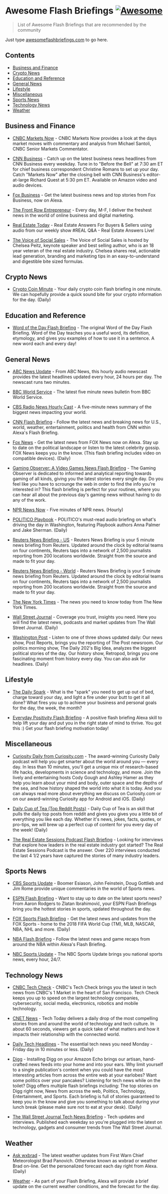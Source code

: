 # Awesome Flash Briefings [![Awesome](https://awesome.re/badge.svg)](https://awesome.re)

> List of Awesome Flash Briefings that are recommended by the community

Just type [awesomeflashbriefings.com](https://awesomeflashbriefings.com/) to go here.

## Contents

- [Business and Finance](#business-and-finance)
- [Crypto News](#crypto-news)
- [Education and Reference](#education-and-reference)
- [General News](#general-news)
- [Lifestyle](#lifestyle)
- [Miscellaneous](#miscellaneous)
- [Sports News](#sports-news)
- [Technology News](#technology-news)
- [Weather](#weather)

## Business and Finance

- [CNBC Markets Now](https://www.amazon.com/NBCUniversal-CNBC-Markets-Now/dp/B077BLZNN2/) - CNBC Markets Now provides a look at the days market moves with commentary and analysis from Michael Santoli, CNBC Senior Markets Commentator.

- [CNN Business](https://www.amazon.com/CNN-Interactive-Group-Inc-CNNMoney/dp/B0779GYS38/) - Catch up on the latest business news headlines from CNN Business every weekday. Tune in to "Before the Bell" at 7:30 am ET for chief business correspondent Christine Romans to set up your day. Catch "Markets Now" after the closing bell with CNN Business's editor-at-large Richard Quest at 5:30 pm ET. Available on Amazon video and audio devices.

- [Fox Business](https://www.amazon.com/Fox-News-Channel-Business/dp/B06XDTL3JT/) - Get the latest business news and top stories from Fox Business, now on Alexa.

- [The Front Row Entrepreneur](https://www.amazon.com/Jen-Lehner-Media-LLC-Entrepreneur/dp/B077XL4DVH/) - Every day, M-F, I deliver the freshest news in the world of online business and digital marketing.

- [Real Estate Today](https://www.amazon.com/Estate-Today-Answers-Buyers-Sellers/dp/B07MN6JMYY/) - Real Estate Answers For Buyers &amp; Sellers using audio from our weekly show #REAL Q&amp;A - Real Estate Answers Live!

- [The Voice of Social Sales](https://www.amazon.com/The-Voice-of-Social-Sales/dp/B07GBTPZZ1/) - The Voice of Social Sales is hosted by Chelsea Peitz, keynote speaker and best selling author, who is an 18 year veteran of the real estate industry. Chelsea shares real, actionable lead generation, branding and marketing tips in an easy-to-understand and digestible bite sized formulas.

## Crypto News

- [Crypto Coin Minute](https://www.amazon.com/DES-Pro-Crypto-Coin-Minute/dp/B07N83XZCY/) - Your daily crypto coin flash briefing in one minute. We can hopefully provide a quick sound bite for your crypto information for the day. (Daily)

## Education and Reference

- [Word of the Day Flash Briefing](https://www.amazon.com/Volley-Inc-Word-Flash-Briefing/dp/B06VTHH5MW/) - The original Word of the Day Flash Briefing. Word of the Day teaches you a useful word, its definition, etymology, and gives you examples of how to use it in a sentence. A new word each and every day!

## General News

- [ABC News Update](https://www.amazon.com/ABC-News-Radio-Update/dp/B072F3T752/) - From ABC News, this hourly audio newscast provides the latest headlines updated every hour, 24 hours per day. The newscast runs two minutes.

- [BBC World Service](https://www.amazon.com/TuneIn-BBC/dp/B01JHLI06S/) - The latest five minute news bulletin from BBC World Service.

- [CBS Radio News Hourly Cast](https://www.amazon.com/CBS-Radio-News-Hourly-Cast/dp/B01L7IX7XK/) - A five-minute news summary of the biggest news impacting your world.

- [CNN Flash Briefing](https://www.amazon.com/CNN-Interactive-Group-Inc-Briefing/dp/B01JHK4I0G/) - Follow the latest news and breaking news for U.S., world, weather, entertainment, politics and health from CNN within Alexa's Flash Briefing.

- [Fox News](https://www.amazon.com/Fox-News-Channel/dp/B01M5EIW2D/) - Get the latest news from FOX News now on Alexa. Stay up to date on the political landscape or listen to the latest celebrity gossip. FOX News keeps you in the know. (This flash briefing includes video on compatible devices). (Daily)

- [Gaming Observer: A Video Games News Flash Briefing](https://www.amazon.com/Gaming-Observer-Video-Games-Briefing/dp/B07FLQ9RB1/) - The Gaming Observer is dedicated to informed and analytical reporting towards gaming of all kinds, giving you the latest stories every single day. Do you feel like you have to scrounge the web in order to find the info you're interested in? This flash briefing is perfect for your routines, where you can hear all about the previous day's gaming news without having to do any of the work.

- [NPR News Now](https://www.amazon.com/NPR-Hourly-News-Summary/dp/B01K07MU64/) - Five minutes of NPR news. (Hourly)

- [POLITICO Playbook](https://www.amazon.com/POLITICO-Playbook/dp/B01KBAEXFG/) - POLITICO's must-read audio briefing on what's driving the day in Washington, featuring Playbook authors Anna Palmer and Jake Sherman. (Daily)

- [Reuters News Briefing - US](https://www.amazon.com/Thomson-Reuters-TV-U-S/dp/B01N1MTU0I/) - Reuters News Briefing is your 5 minute news briefing from Reuters. Updated around the clock by editorial teams on four continents, Reuters taps into a network of 2,500 journalists reporting from 200 locations worldwide. Straight from the source and made to fit your day.

- [Reuters News Briefing - World](https://www.amazon.com/Thomson-Reuters-TV-World/dp/B072JZHYJM/) - Reuters News Briefing is your 5 minute news briefing from Reuters. Updated around the clock by editorial teams on four continents, Reuters taps into a network of 2,500 journalists reporting from 200 locations worldwide. Straight from the source and made to fit your day.

- [The New York Times](https://www.amazon.com/Daily-New-York-Times/dp/B01MY9B5BB/) - The news you need to know today from The New York Times.

- [Wall Street Journal](https://www.amazon.com/Dow-Jones-Company-Inc-Journal/dp/B01NBC07Z2/) - Coverage you trust, insights you need. Here you will find the latest news, podcasts and market updates from The Wall Street Journal. (Daily)

- [Washington Post](https://www.amazon.com/Washington-Post-Company-The/dp/B01N2IDHFF/) - Listen to one of three shows updated daily: Our news show, Post Reports, brings you the reporting of The Post newsroom. Our politics morning show, The Daily 202's Big Idea, analyzes the biggest political stories of the day. Our history show, Retropod, brings you one fascinating moment from history every day. You can also ask for headlines. (Daily)

## Lifestyle

- [The Daily Spark](https://www.amazon.com/gp/product/B07JNG3K14/) - What is the "spark" you need to get up out of bed, charge toward your day, and light a fire under your butt to get it all done? What fires you up to achieve your business and personal goals for the day, the week, the month?

- [Everyday Positivity Flash Briefing](https://www.amazon.com/Volley-Inc-Everyday-Positivity-Briefing/dp/B07F5JK8M4/) - A positive flash briefing Alexa skill to help lift your day and put you in the right state of mind to thrive. You got this :) Get your flash briefing motivation today!

## Miscellaneous

- [Curiosity Daily from Curiosity.com](https://www.amazon.com/Curiosity-com-Curiosity-Daily-from/dp/B07CP17DJY/) - The award-winning Curiosity Daily podcast will help you get smarter about the world around you — every day. In less than 10 minutes, you'll get a unique mix of research-based life hacks, developments in science and technology, and more. Join the lively and entertaining hosts Cody Gough and Ashley Hamer as they help you learn about your mind and body, outer space and the depths of the sea, and how history shaped the world into what it is today. And you can always read more about everything we discuss on Curiosity.com or on our award-winning Curiosity app for Android and iOS. (Daily)

- [Daily Cup of Tea (Top Reddit Posts)](https://www.amazon.com/Daily-Cup-Tea-Reddit-Posts/dp/B07368MSKV/) - Daily Cup of Tea is an skill that pulls the daily top posts from reddit and gives you gives you a little bit of everything you like each day. Whether it's news, jokes, facts, quotes, or pro-tips, we will brew up a perfect cup of content for you every day of the week! (Daily)

- [The Real Estate Sessions Podcast Flash Briefing](https://www.amazon.com/Estate-Sessions-Podcast-Flash-Briefing/dp/B07GXPPWTX/) - Looking for interviews that explore how leaders in the real estate industry got started? The Real Estate Sessions Podcast is the answer. Over 220 interviews conducted the last 4 1/2 years have captured the stories of many industry leaders.

## Sports News

- [CBS Sports Update](https://www.amazon.com/gp/product/B01M9FIFIK/) - Boomer Esiason, John Feinstein, Doug Gottlieb and Jim Rome provide unique commentaries in the world of Sports news.

- [ESPN Flash Briefing](https://www.amazon.com/ESPN-Flash-Briefing/dp/B073X79L5L/) - Want to stay up to date on the latest sports news? From Aaron Rodgers to Zlatan Ibrahimović, your ESPN Flash Briefings bring you the hottest stories in sports, updated throughout the day.

- [FOX Sports Flash Briefing](https://www.amazon.com/FOX-Sports-Flash-Briefing/dp/B07DM5LMNX/) - Get the latest news and updates from the FOX Sports - home to the 2018 FIFA World Cup (TM), MLB, NASCAR, NBA, NHL and more. (Daily)

- [NBA Flash Briefing](https://www.amazon.com/gp/product/B0763ZGR99/) - Follow the latest news and game recaps from around the NBA within Alexa's Flash Briefing.

- [NBC Sports Update](https://www.amazon.com/NBCUniversal-Media-LLC-Sports-Update/dp/B079Q9H8VH/) - The NBC Sports Update brings you national sports news, every hour, 24/7.

## Technology News

- [CNBC Tech Check](https://www.amazon.com/NBCUniversal-CNBC-Tech-Check/dp/B077BLM9NR/) - CNBC's Tech Check brings you the latest in tech news from CNBC's 1 Market in the heart of San Francisco. Tech Check keeps you up to speed on the largest technology companies, cybersecurity, social media, electronics, robotics and mobile technology.

- [CNET News](https://www.amazon.com/CNET-News/dp/B01KYOAT7A/) - Tech Today delivers a daily drop of the most compelling stories from and around the world of technology and tech culture. In about 60 seconds, viewers get a quick take of what matters and how it impacts their relationship with the connected world.

- [Daily Tech Headlines](https://www.amazon.com/gp/product/B01M1B3K5U/) - The essential tech news you need Monday - Friday day in 10 minutes or less. (Daily)

- [Digg](https://www.amazon.com/digg-Digg/dp/B01KHGAN5S/) - Installing Digg on your Amazon Echo brings our artisan, hand-crafted news feeds into your home and into your ears. Why limit yourself to a single publication's content when you could have the most interesting articles from across the entire web at your earlobes? Want some politics over your pancakes? Listening for tech news while on the toilet? Digg offers multiple flash briefings including: The top stories on Digg right now, News from across the web, Politics, Technology, Entertainment, and Sports. Each briefing is full of stories guaranteed to keep you in the know and give you something to talk about during your lunch break (please make sure not to eat at your desk). (Daily)

- [The Wall Street Journal Tech News Briefing](https://www.amazon.com/Wall-Street-Journal-Tech-Briefing/dp/B075NQYZ7T/) - Tech updates and interviews. Published each weekday so you're plugged into the latest on technology, gadgets and consumer trends from The Wall Street Journal.

## Weather

- [Ask wxbrad](https://www.amazon.com/wxbrad-Ask/dp/B0744PC935/) - The latest weather updates from First Warn Chief Meteorologist Brad Panovich. Otherwise known as wxbrad or weather Brad on-line. Get the personalized forecast each day right from Alexa. (Daily)

- [Weather](https://www.amazon.com/Amazon-Weather/dp/B01JHLFTJO/) - As part of your Flash Briefing, Alexa will provide a brief update on the current weather conditions, and the forecast for the day.
